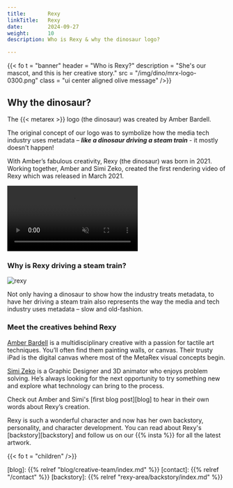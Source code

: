 ```yaml
---
title:       Rexy
linkTitle:   Rexy
date:        2024-09-27
weight:      10
description: Who is Rexy & why the dinosaur logo?

---
```

<!-- markdownlint-disable MD033 -->
{{< fo t = "banner"
    header = "Who is Rexy?"
    description = "She's our mascot, and this is her creative story."
    src = "/img/dino/mrx-logo-0300.png"
    class = "ui center aligned olive message"
/>}}

## Why the dinosaur?

The {{< metarex >}} logo (the dinosaur) was created by Amber Bardell.

The original concept of our logo was to symbolize how the media tech
industry uses metadata – ***like a dinosaur driving a steam train*** - it mostly
doesn't happen!

With Amber’s fabulous creativity, Rexy (the dinosaur) was born in 2021.
Working together, Amber and Simi Zeko, created the first rendering
video of Rexy which was released in March 2021.

<div class = "ui olive container segment">
  <video class = "ui image" autoplay = "1" loop = "1" controls = "1" muted = "1">
    <source src = "/meeja/mrx3-roar.mp4">
  </video>
</div>

### Why is Rexy driving a steam train?

<div class = "ui centered fluid image"><img src = "/img/dino/mrx-train-long-1000.png" alt = "rexy"></div>

Not only having a dinosaur to show how the industry treats metadata, to have her driving a steam train also represents the way the media and tech industry uses metadata – slow and old-fashion.


### Meet the creatives behind Rexy

[Amber Bardell][AB] is a multidisciplinary creative with a passion for tactile art
techniques. You’ll often find them painting walls, or canvas. Their trusty iPad
is the digital canvas where most of the MetaRex visual concepts begin.

[Simi Zeko][SZ] is a Graphic Designer and 3D animator who enjoys problem solving.
He’s always looking for the next opportunity to try something new and explore
what technology can bring to the process.

Check out Amber and Simi's [first blog post][blog] to hear in their own words about Rexy’s creation. 

Rexy is such a wonderful character and now has her own backstory, personality,
and character development.  You can read about Rexy's [backstory][backstory] and follow us on our {{% insta %}} for all the latest artwork.

{{< fo t = "children" />}}

[AB]:      https://amberbardell.com
[SZ]:      https://simizeko.com
[blog]:    {{% relref "blog/creative-team/index.md" %}}
[contact]: {{% relref "/contact" %}}
[backstory]:    {{% relref "rexy-area/backstory/index.md" %}}
